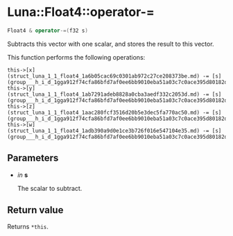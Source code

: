 # Luna::Float4::operator-=

```c++
Float4 & operator-=(f32 s)
```

Subtracts this vector with one scalar, and stores the result to this vector. 

This function performs the following operations: 
```
this->[x](struct_luna_1_1_float4_1a6b05cac69c0301ab972c27ce208373be.md) -= [s](group___h_i_d_1gga912f74cfa86bfd7af0ee6bb9010eba51a03c7c0ace395d80182db07ae2c30f034.md);
this->[y](struct_luna_1_1_float4_1ab7291adeb8828a0cba3aedf332c2053d.md) -= [s](group___h_i_d_1gga912f74cfa86bfd7af0ee6bb9010eba51a03c7c0ace395d80182db07ae2c30f034.md);
this->[z](struct_luna_1_1_float4_1aac280fcf3516d20b5e3dec5fa770ac50.md) -= [s](group___h_i_d_1gga912f74cfa86bfd7af0ee6bb9010eba51a03c7c0ace395d80182db07ae2c30f034.md);
this->[w](struct_luna_1_1_float4_1adb390a9d0e1ce3b726f016e547104e35.md) -= [s](group___h_i_d_1gga912f74cfa86bfd7af0ee6bb9010eba51a03c7c0ace395d80182db07ae2c30f034.md);
```


## Parameters
* *in* **s**

    The scalar to subtract. 

## Return value
Returns `*this`. 

